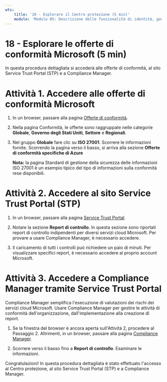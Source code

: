 ```yaml
---
wts:
    title: '18 - Esplorare il Centro protezione (5 min)'
    module: 'Modulo 05: Descrizione delle funzionalità di identità, governance, privacy e conformità'
---
```

# 18 - Esplorare le offerte di conformità Microsoft (5 min)

In questa procedura dettagliata si accederà alle offerte di conformità, al sito Service Trust Portal (STP) e a Compliance Manager. 

# Attività 1. Accedere alle offerte di conformità Microsoft

1. In un browser, passare alla pagina [Offerte di conformità](https://docs.microsoft.com/en-us/compliance/regulatory/offering-home).

2. Nella pagina Conformità, le offerte sono raggruppate nelle categorie **Globale**, **Governo degli Stati Uniti**, **Settore** e **Regionali**.

3. Nel gruppo **Globale** fare clic su **ISO 27001**. Scorrere le informazioni fornite. Scorrendo la pagina verso il basso, si arriva alla sezione **Offerte di conformità specifiche di Azure**

    **Nota:** la pagina Standard di gestione della sicurezza delle informazioni ISO 27001 è un esempio tipico del tipo di informazioni sulla conformità rese disponibili.


# Attività 2. Accedere al sito Service Trust Portal (STP)

1. In un browser, passare alla pagina [Service Trust Portal](https://servicetrust.microsoft.com/).

2. Notare la sezione **Report di controllo**. In questa sezione sono riportati report di controllo indipendenti per diversi servizi cloud Microsoft. Per provare a usare Compliance Manager, è necessario accedere.

3. Il caricamento di tutti i controlli può richiedere un paio di minuti. Per visualizzare specifici report, è necessario accedere al proprio account Microsoft.


# Attività 3. Accedere a Compliance Manager tramite Service Trust Portal

Compliance Manager semplifica l'esecuzione di valutazioni dei rischi dei servizi cloud Microsoft. Usare Compliance Manager per gestire le attività di conformità dell'organizzazione, dall'implementazione alla creazione di report. 

1. Se la finestra del browser è ancora aperta sull'Attività 2, procedere al Passaggio 2. Altrimenti, in un browser, passare alla pagina [Compliance Manager](https://servicetrust.microsoft.com/ComplianceManager). 

2. Scorrere verso il basso fino a **Report di controllo**. Esaminare le informazioni.

Congratulazioni! In questa procedura dettagliata è stato effettuato l'accesso al Centro protezione, al sito Service Trust Portal (STP) e a Compliance Manager.

